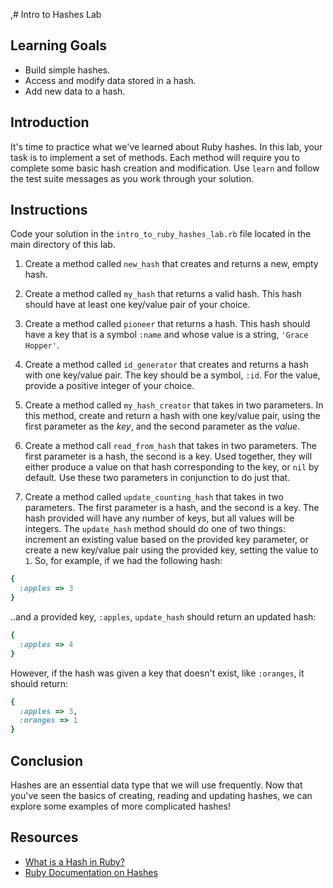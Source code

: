 ,# Intro to Hashes Lab

## Learning Goals

- Build simple hashes.
- Access and modify data stored in a hash.
- Add new data to a hash.

## Introduction

It's time to practice what we've learned about Ruby hashes. In this lab, your
task is to implement a set of methods. Each method will require you to complete
some basic hash creation and modification. Use `learn` and follow the test
suite messages as you work through your solution.

## Instructions

Code your solution in the `intro_to_ruby_hashes_lab.rb` file located in the main
directory of this lab.

1. Create a method called `new_hash` that creates and returns a new, empty
   hash.

2. Create a method called `my_hash` that returns a valid hash. This hash should
   have at least one key/value pair of your choice.

3. Create a method called `pioneer` that returns a hash. This hash should have a
   key that is a symbol `:name` and whose value is a string, `'Grace Hopper'`.

4. Create a method called `id_generator` that creates and returns a hash with
   one key/value pair. The key should be a symbol, `:id`. For the value, provide a
   positive integer of your choice.

5. Create a method called `my_hash_creator` that takes in two parameters. In
   this method, create and return a hash with one key/value pair, using the first
   parameter as the _key_, and the second parameter as the _value_.

6. Create a method call `read_from_hash` that takes in two parameters. The first
   parameter is a hash, the second is a key. Used together, they will either
   produce a value on that hash corresponding to the key, or `nil` by default. Use
   these two parameters in conjunction to do just that.

7. Create a method called `update_counting_hash` that takes in two parameters.
   The first parameter is a hash, and the second is a key. The hash provided will
   have any number of keys, but all values will be integers. The `update_hash`
   method should do one of two things: increment an existing value based on the
   provided key parameter, or create a new key/value pair using the provided key,
   setting the value to `1`. So, for example, if we had the following hash:

```ruby
{
  :apples => 3
}
```

..and a provided key, `:apples`, `update_hash` should return an updated
hash:

```ruby
{
  :apples => 4
}
```

However, if the hash was given a key that doesn't exist, like `:oranges`, it
should return:

```ruby
{
  :apples => 3,
  :oranges => 1
}
```

## Conclusion

Hashes are an essential data type that we will use frequently. Now that you've
seen the basics of creating, reading and updating hashes, we can explore
some examples of more complicated hashes!

## Resources

- [What is a Hash in Ruby?](http://ruby.about.com/od/rubyfeatures/a/hashes.htm)
- [Ruby Documentation on Hashes](https://ruby-doc.org/core-2.5.1/Hash.html)

[rand]: https://ruby-doc.org/core-2.5.0/Random.html
